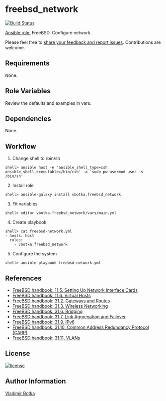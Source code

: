 # freebsd_network

[![Build Status](https://travis-ci.org/vbotka/ansible-freebsd-network.svg?branch=master)](https://travis-ci.org/vbotka/ansible-freebsd-network)

[Ansible role.](https://galaxy.ansible.com/vbotka/freebsd_network/) FreeBSD. Configure network.

Please feel free to [share your feedback and report issues](https://github.com/vbotka/ansible-freebsd-network/issues). Contributions are welcome.


## Requirements

None.


## Role Variables

Review the defaults and examples in vars.


## Dependencies

None.


## Workflow

1) Change shell to /bin/sh

```
shell> ansible host -e 'ansible_shell_type=csh ansible_shell_executable=/bin/csh' -a 'sudo pw usermod user -s /bin/sh'
```

2) Install role

```
shell> ansible-galaxy install vbotka.freebsd_network
```

3) Fit variables

```
shell> editor vbotka.freebsd_network/vars/main.yml
```

4) Create playbook

```
shell> cat freebsd-network.yml
- hosts: host
  roles:
    - vbotka.freebsd_network
```

5) Configure the system

```
shell> ansible-playbook freebsd-network.yml
```


## References

- [FreeBSD handbook: 11.5. Setting Up Network Interface Cards](https://www.freebsd.org/doc/handbook/config-network-setup.html)
- [FreeBSD handbook: 11.6. Virtual Hosts](http://www.freebsd.org/doc/handbook/configtuning-virtual-hosts.html)
- [FreeBSD handbook: 31.2. Gateways and Routes](https://www.freebsd.org/doc/handbook/network-routing.html)
- [FreeBSD handbook: 31.3. Wireless Networking](http://www.freebsd.org/doc/handbook/network-wireless.html)
- [FreeBSD handbook: 31.6. Bridging](https://www.freebsd.org/doc/handbook/network-bridging.html)
- [FreeBSD handbook: 31.7. Link Aggregation and Failover](https://www.freebsd.org/doc/handbook/network-aggregation.html)
- [FreeBSD handbook: 31.9. IPv6](http://www.freebsd.org/doc/handbook/network-ipv6.html)
- [FreeBSD handbook: 31.10. Common Address Redundancy Protocol (CARP)](http://www.freebsd.org/doc/handbook/carp.html)
- [FreeBSD handbook: 31.11. VLANs](http://www.freebsd.org/doc/handbook/network-vlan.html)


## License

[![license](https://img.shields.io/badge/license-BSD-red.svg)](https://www.freebsd.org/doc/en/articles/bsdl-gpl/article.html)


## Author Information

[Vladimir Botka](https://botka.link)
